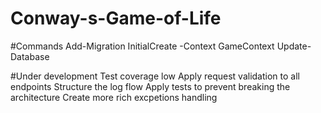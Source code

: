 # Conway-s-Game-of-Life

#Commands
Add-Migration InitialCreate -Context GameContext
Update-Database

#Under development
Test coverage low
Apply request validation to all endpoints
Structure the log flow
Apply tests to prevent breaking the architecture
Create more rich excpetions handling